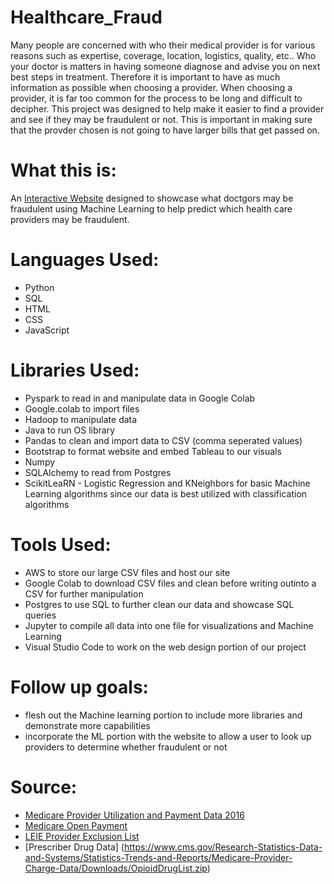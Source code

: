 # Healthcare_Fraud

Many people are concerned with who their medical provider is for various reasons such as expertise, coverage, location, logistics, quality, etc.. Who your doctor is matters in having someone diagnose and advise you on next best steps in treatment. Therefore it is important to have as much information as possible when choosing a provider. When choosing a provider, it is far too common for the process to be long and difficult to decipher. This project was designed to help make it easier to find a provider and see if they may be fraudulent or not. This is important in making sure that the provder chosen is not going to have larger bills that get passed on.

# What this is:
An [Interactive Website](http://www.healthcarefraud.com.us.s3-website-us-west-1.amazonaws.com/) designed to showcase what doctgors may be fraudulent using Machine Learning to help predict which health care providers may be fraudulent.

# Languages Used:
* Python
* SQL
* HTML
* CSS
* JavaScript

# Libraries Used:
 * Pyspark to  read in and manipulate data in Google Colab
 * Google.colab to import files
 * Hadoop to manipulate data
 * Java to run OS library
 * Pandas to clean and import data to CSV (comma seperated values)
 * Bootstrap to format website and embed Tableau to our visuals
 * Numpy
 * SQLAlchemy to read from Postgres
 * ScikitLeaRN - Logistic Regression and KNeighbors for basic Machine Learning algorithms since our data is best utilized with classification algorithms
 
# Tools Used:
* AWS to store our large CSV files and host our site
* Google Colab to download CSV files and clean before writing outinto a CSV for further manipulation
* Postgres to use SQL to further clean our data and showcase SQL queries
* Jupyter to compile all data into one file for visualizations and Machine Learning
* Visual Studio Code to work on the web design portion of our project

# Follow up goals:
* flesh out the Machine learning portion to include more libraries and demonstrate more capabilities 
* incorporate the ML portion with the website to allow a user to look up providers to determine whether fraudulent or not

# Source:

* [Medicare Provider Utilization and Payment Data 2016](https://www.cms.gov/openpayments/explore-the-data/dataset-downloads)
* [Medicare Open Payment]()
* [LEIE Provider Exclusion List]()
* [Prescriber Drug Data] (https://www.cms.gov/Research-Statistics-Data-and-Systems/Statistics-Trends-and-Reports/Medicare-Provider-Charge-Data/Downloads/OpioidDrugList.zip)


